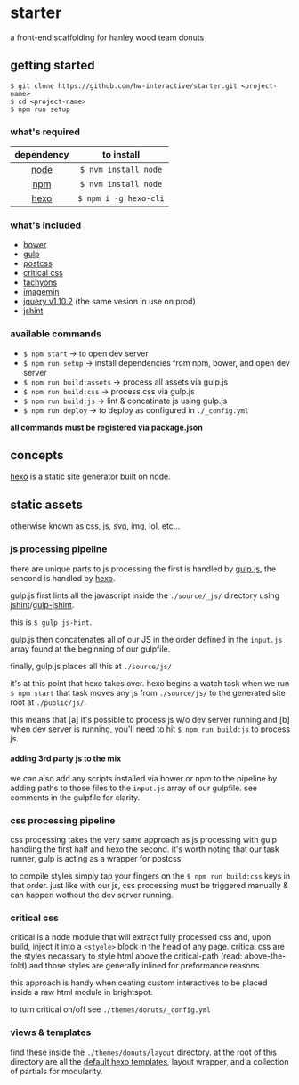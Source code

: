 # starter

a front-end scaffolding for hanley wood team donuts

## getting started

```
$ git clone https://github.com/hw-interactive/starter.git <project-name>
$ cd <project-name>
$ npm run setup
```

### what's required

| dependency  | to install            |
| :---:       | :---:                 |
| [node][6]   | `$ nvm install node`  |
| [npm][13]   | `$ nvm install node`  |
| [hexo][2]   | `$ npm i -g hexo-cli` |

### what's included

* [bower][7]
* [gulp][3]
* [postcss][9]
* [critical css][10]
* [tachyons][11]
* [imagemin][12]
* [jquery v1.10.2][8] (the same vesion in use on prod)
* [jshint][14]

### available commands

* `$ npm start` -> to open dev server
* `$ npm run setup` -> install dependencies from npm, bower, and open dev server
* `$ npm run build:assets` -> process all assets via gulp.js
* `$ npm run build:css` -> process css via gulp.js
* `$ npm run build:js` -> lint & concatinate js using gulp.js
* `$ npm run deploy` -> to deploy as configured in `./_config.yml`

**all commands must be registered via package.json**

## concepts

[hexo][2] is a static site generator built on node. 

## static assets

otherwise known as css, js, svg, img, lol, etc...

### js processing pipeline

there are unique parts to js processing the first is handled by [gulp.js][3], the sencond is handled by [hexo][2].

gulp.js first lints all the javascript inside the `./source/_js/` directory using [jshint][4]/[gulp-jshint][5].

this is `$ gulp js-hint`.

gulp.js then concatenates all of our JS in the order defined in the `input.js` array found at the beginning of our gulpfile.

finally, gulp.js places all this at `./source/js/`

it's at this point that hexo takes over. hexo begins a watch task when we run `$ npm start` that task moves any js from `./source/js/` to the generated site root at `./public/js/`.

this means that [a] it's possible to process js w/o dev server running and [b] when dev server is running, you'll need to hit `$ npm run build:js` to process js.

#### adding 3rd party js to the mix

we can also add any scripts installed via bower or npm to the pipeline by adding paths to those files to the `input.js` array of our gulpfile. see comments in the gulpfile for clarity.

### css processing pipeline

css processing takes the very same approach as js processing with gulp handling the first half and hexo the second. it's worth noting that our task runner, gulp is acting as a wrapper for postcss.

to compile styles simply tap your fingers on the `$ npm run build:css` keys in that order. just like with our js, css processing must be triggered manually & can happen wothout the dev server running.

### critical css

critical is a node module that will extract fully processed css and, upon build, inject it into a `<styele>` block in the head of any page. critical css are the styles necassary to style html above the critical-path (read: above-the-fold) and those styles are generally inlined for preformance reasons.

this approach is handy when ceating custom interactives to be placed inside a raw html module in brightspot.

to turn critical on/off see `./themes/donuts/_config.yml`

### views & templates

find these inside the `./themes/donuts/layout` directory. at the root of this directory are all the [default hexo templates][1], layout wrapper, and a collection of partials for modularity.

[1]: https://hexo.io/docs/templates.html
[2]: https://hexo.io/
[3]: http://gulpjs.com/
[4]: http://jshint.com/
[5]: https://www.npmjs.com/package/gulp-jshint
[6]: https://nodejs.org
[7]: https://bower.io/
[8]: https://blog.jquery.com/2013/07/03/jquery-1-10-2-and-2-0-3-released/
[9]: http://postcss.org/
[10]: https://github.com/addyosmani/critical
[11]: http://tachyons.io/
[12]: https://github.com/vseventer/hexo-imagemin
[13]: https://www.npmjs.com/
[14]: http://jshint.com/
[15]: https://jekyllrb.com/